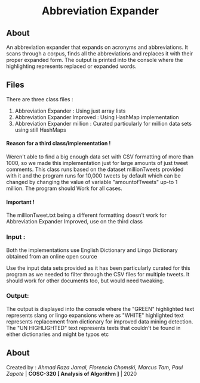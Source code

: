 <h1 align="center"> Abbreviation Expander </h1>


## About

An abbreviation expander that expands on acronyms and abbreviations. It scans through a corpus, finds all the abbreviations and replaces it with their proper expanded form. The output is printed into the console where the highlighting represents replaced or expanded words.   

## Files 

There are three class files : 

1. Abbreviation Expander : Using just array lists 
2. Abbreviation Expander Improved : Using HashMap implementation 
3. Abbreviation Expander million : Curated particularly for million data sets using still HashMaps

#### Reason for a third class/implementation !

Weren't able to find a big enough data set with CSV formatting of more than 1000, 
so we made this implementation just for large amounts of just tweet comments. This class runs 
based on the dataset millionTweets provided with it and the program runs for 10,000 tweets by default
which can be changed by changing the value of variable "amountofTweets" up-to 1 million. The program should 
Work for all cases. 

#### Important ! 

The millionTweet.txt being a different formatting doesn't work for Abbreviation Expander Improved, use on the third class 

### Input :

Both the implementations use English Dictionary and Lingo Dictionary obtained from an online open source 

Use the input data sets provided as it has been particularly curated for this program as we needed
to filter through the CSV files for multiple tweets. It should work for other documents too, but would need tweaking.

### Output:

The output is displayed into the console where the "GREEN" highlighted text represents slang or lingo expansions where as "WHITE" highlighted text represents replacement from dictionary for improved data mining detection. The 
"UN HIGHLIGHTED" text represents texts that couldn't be found in either dictionaries and might be typos etc

## About 

Created by : *Ahmad Raza Jamal, Florencia Chomski, Marcus Tam, Paul Zapote*
| **COSC-320 [ Analysis of Algorithm ]** | 2020
